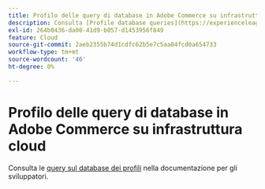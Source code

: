```yaml
---
title: Profilo delle query di database in Adobe Commerce su infrastruttura cloud
description: Consulta [Profile database queries](https://experienceleague.adobe.com/en/docs/commerce-cloud-service/user-guide/develop/storage/profile-database-queries) nella documentazione per gli sviluppatori.
exl-id: 264b0436-da00-41d9-b057-d1453956f849
feature: Cloud
source-git-commit: 2aeb2355b74d1cdfc62b5e7c5aa04fcd0a654733
workflow-type: tm+mt
source-wordcount: '46'
ht-degree: 0%

---
```


# Profilo delle query di database in Adobe Commerce su infrastruttura cloud

Consulta le [query sul database dei profili](https://experienceleague.adobe.com/en/docs/commerce-cloud-service/user-guide/develop/storage/profile-database-queries) nella documentazione per gli sviluppatori.
